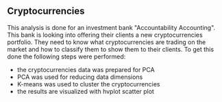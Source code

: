 ## Cryptocurrencies

This analysis is done for an investment bank "Accountability Accounting".  This bank is looking into offering their clients a new cryptocurrencies portfolio. They need to know what cryptocurrencies are trading on the market and how to classify them to show them to their clients.  To get this done the following steps were performed:
*  the cryptocurrencies data was prepared for PCA
*  PCA was used for reducing data dimensions
*  K-means was used to cluster the cryptocurrencies
*  the results are visualized with hvplot scatter plot
